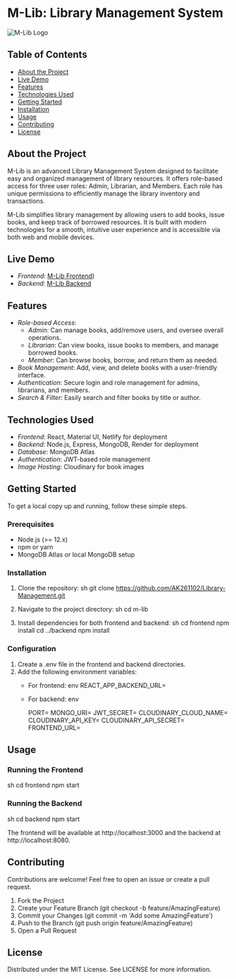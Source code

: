 # M-Lib: Library Management System

![M-Lib Logo](https://thumbs.dreamstime.com/b/online-publisher-library-app-logo-design-vector-233288881.jpg)

## Table of Contents
- [About the Project](#about-the-project)
- [Live Demo](#live-demo)
- [Features](#features)
- [Technologies Used](#technologies-used)
- [Getting Started](#getting-started)
- [Installation](#installation)
- [Usage](#usage)
- [Contributing](#contributing)
- [License](#license)

## About the Project
M-Lib is an advanced Library Management System designed to facilitate easy and organized management of library resources. It offers role-based access for three user roles: Admin, Librarian, and Members. Each role has unique permissions to efficiently manage the library inventory and transactions.

M-Lib simplifies library management by allowing users to add books, issue books, and keep track of borrowed resources. It is built with modern technologies for a smooth, intuitive user experience and is accessible via both web and mobile devices.

## Live Demo
- *Frontend*: [M-Lib Frontend](https://booknest-app.netlify.app/))
- *Backend*: [M-Lib Backend](https://vrv-backend-gh86.onrender.com)

## Features
- *Role-based Access*:
  - *Admin*: Can manage books, add/remove users, and oversee overall operations.
  - *Librarian*: Can view books, issue books to members, and manage borrowed books.
  - *Member*: Can browse books, borrow, and return them as needed.
- *Book Management*: Add, view, and delete books with a user-friendly interface.
- *Authentication*: Secure login and role management for admins, librarians, and members.
- *Search & Filter*: Easily search and filter books by title or author.

## Technologies Used
- *Frontend*: React, Material UI, Netlify for deployment
- *Backend*: Node.js, Express, MongoDB, Render for deployment
- *Database*: MongoDB Atlas
- *Authentication*: JWT-based role management
- *Image Hosting*: Cloudinary for book images

## Getting Started
To get a local copy up and running, follow these simple steps.

### Prerequisites
- Node.js (>= 12.x)
- npm or yarn
- MongoDB Atlas or local MongoDB setup

### Installation
1. Clone the repository:
   sh
   git clone https://github.com/AK261102/Library-Management.git
   
2. Navigate to the project directory:
   sh
   cd m-lib
   
3. Install dependencies for both frontend and backend:
   sh
   cd frontend
   npm install
   cd ../backend
   npm install
   

### Configuration
1. Create a .env file in the frontend and backend directories.
2. Add the following environment variables:
   - For frontend:
     env
     REACT_APP_BACKEND_URL=
     
   - For backend:
     env

       PORT= 
       MONGO_URI=
       JWT_SECRET=
       CLOUDINARY_CLOUD_NAME=
       CLOUDINARY_API_KEY=
       CLOUDINARY_API_SECRET=
       FRONTEND_URL=
     

## Usage
### Running the Frontend
sh
cd frontend
npm start

### Running the Backend
sh
cd backend
npm start

The frontend will be available at http://localhost:3000 and the backend at http://localhost:8080.

## Contributing
Contributions are welcome! Feel free to open an issue or create a pull request.

1. Fork the Project
2. Create your Feature Branch (git checkout -b feature/AmazingFeature)
3. Commit your Changes (git commit -m 'Add some AmazingFeature')
4. Push to the Branch (git push origin feature/AmazingFeature)
5. Open a Pull Request

## License
Distributed under the MIT License. See LICENSE for more information.
